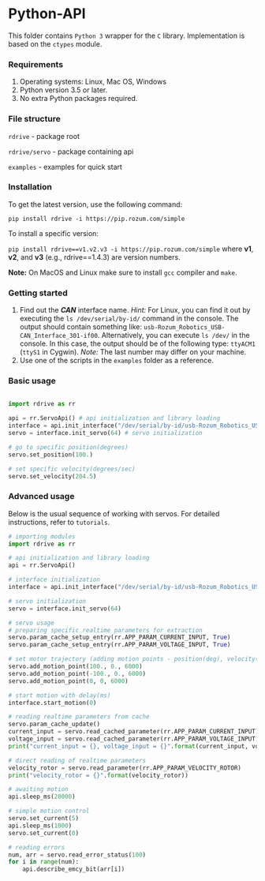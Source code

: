 # Python-API
This folder contains `Python 3` wrapper for the `C` library. 
Implementation is based on the `ctypes` module.

### Requirements
1. Operating systems: Linux, Mac OS, Windows
2. Python version 3.5 or later.
3. No extra Python packages required.

### File structure
   `rdrive` - package root
   
   `rdrive/servo` - package containing api
   
   `examples` - examples for quick start
   
### Installation
To get the latest version, use the following command:

`pip install rdrive -i https://pip.rozum.com/simple`

To install a specific version: 

`pip install rdrive==v1.v2.v3 -i https://pip.rozum.com/simple`
where **v1**, **v2**, and **v3** (e.g., rdrive==1.4.3) are version numbers.

**Note:** On MacOS and Linux make sure to install `gcc` compiler and `make`.

### Getting started
1. Find out the **_CAN_** interface name. 
_Hint:_ For Linux, you can find it out by executing the `ls /dev/serial/by-id/` command in the console.
The output should contain something like: `usb-Rozum_Robotics_USB-CAN_Interface_301-if00`.
Alternatively, you can execute `ls /dev/` in the console. In this case, the output should be of the following type: `ttyACM1` (`ttyS1` in Cygwin). 
_Note:_ The last number may differ on your machine.
2. Use one of the scripts in the `examples` folder as a reference.

### Basic usage
```python

import rdrive as rr

api = rr.ServoApi() # api initialization and library loading
interface = api.init_interface("/dev/serial/by-id/usb-Rozum_Robotics_USB-CAN_Interface_301-if00") # interface initialization
servo = interface.init_servo(64) # servo initialization

# go to specific position(degrees)
servo.set_position(100.)

# set specific velocity(degrees/sec)
servo.set_velocity(204.5)


```

### Advanced usage
Below is the usual sequence of working with servos. For detailed instructions, refer to `tutorials`.
```python
# importing modules
import rdrive as rr

# api initialization and library loading
api = rr.ServoApi()

# interface initialization
interface = api.init_interface("/dev/serial/by-id/usb-Rozum_Robotics_USB-CAN_Interface_301-if00")

# servo initialization
servo = interface.init_servo(64)

# servo usage
# preparing specific realtime parameters for extraction
servo.param_cache_setup_entry(rr.APP_PARAM_CURRENT_INPUT, True)
servo.param_cache_setup_entry(rr.APP_PARAM_VOLTAGE_INPUT, True)

# set motor trajectory (adding motion points - position(deg), velocity(deg/sec), time(ms))
servo.add_motion_point(100., 0., 6000)
servo.add_motion_point(-100., 0., 6000)
servo.add_motion_point(0, 0, 6000)

# start motion with delay(ms)
interface.start_motion(0)

# reading realtime parameters from cache
servo.param_cache_update()
current_input = servo.read_cached_parameter(rr.APP_PARAM_CURRENT_INPUT)
voltage_input = servo.read_cached_parameter(rr.APP_PARAM_VOLTAGE_INPUT)
print("current_input = {}, voltage_input = {}".format(current_input, voltage_input)) # printing parameters

# direct reading of realtime parameters
velocity_rotor = servo.read_parameter(rr.APP_PARAM_VELOCITY_ROTOR)
print("velocity_rotor = {}".format(velocity_rotor))

# awaiting motion
api.sleep_ms(20000)

# simple motion control
servo.set_current(5)
api.sleep_ms(1000)
servo.set_current(0)

# reading errors
num, arr = servo.read_error_status(100)
for i in range(num):
    api.describe_emcy_bit(arr[i])

```

